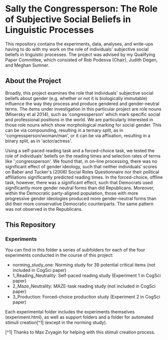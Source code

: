 # Sally the Congressperson: The Role of Subjective Social Beliefs in Linguistic Processes

This repository contains the experiments, data, analyses, and write-ups having to do with my work on the role of individuals' subjective social beliefs in linguistic processes. The project was advised by my Qualifying Paper Committee, which consisted of Rob Podesva (Chair), Judith Degen, and Meghan Sumner.

## About the Project

Broadly, this project examines the role that individuals' subjective social beliefs about gender (e.g. whether or not it is biologically immutable) influence the way they process and produce gendered and gender-neutral terms. The items under investigation in this particular project are role nouns (Misersky et al 2014), such as 'congressperson' which mark specific social and professional positions in the world. We are particularly interested in those role nouns which show morphological marking for social gender. This can be via compounding, resulting in a ternary split, as in 'congressperson/woman/man', or it can be via affixation, resulting in a binary split, as in 'actor/actress'.

Using a self-paced reading task and a forced-choice task, we tested the role of individuals' beliefs on the reading times and selection rates of terms like ';congressperson'. We found that, in on-line processing, there was no significant effect of gender ideology, such that neither individuals' scores on Baber and Tucker's (2006) Social Roles Questionnaire nor their political affiliations significantly predicted reading times. In the forced-choice, offline task, however, there was a significant effect, such that Democrats used significantly more gender neutral forms than did Republicans. Moreover, within the Democratic party-aligned population, those with more progressive gender ideologies produced more gender-neutral forms than did their more conservative Democratic counterparts. The same pattern was not observed in the Republicans. 

## This Repository

### Experiments

You can find in this folder a series of subfolders for each of the four experiments conducted in the course of this project:
- norming_study_one: Norming study for 39 potential critical items (not included in CogSci paper)
- 1_Reading_Neutrality: Self-paced reading study (Experiment 1 in CogSci paper)
- 2_Maze_Neutrality: MAZE-task reading study (not included in CogSci paper)
- 3_Production: Forced-choice production study (Experiment 2 in CogSci paper)

Each experimental folder includes the experiments themselves (experiment.html), as well as support folders and a folder for automated stimuli creation[^1] (except in the norming study). 

[^1] Thanks to Max Zvyagin for helping with this stimuli creation process. 